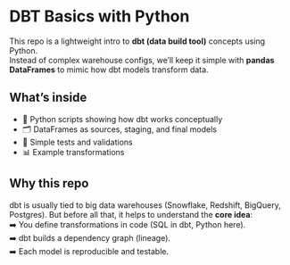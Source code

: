 # DBT Basics with Python

This repo is a lightweight intro to **dbt (data build tool)** concepts using Python.  
Instead of complex warehouse configs, we’ll keep it simple with **pandas DataFrames** to mimic how dbt models transform data.

## What’s inside
- 📂 Python scripts showing how dbt works conceptually
- 🗂️ DataFrames as sources, staging, and final models
- 🧪 Simple tests and validations
- 📊 Example transformations

## Why this repo
dbt is usually tied to big data warehouses (Snowflake, Redshift, BigQuery, Postgres). But before all that, it helps to understand the **core idea**:  
➡️ You define transformations in code (SQL in dbt, Python here).  
➡️ dbt builds a dependency graph (lineage).  
➡️ Each model is reproducible and testable.
